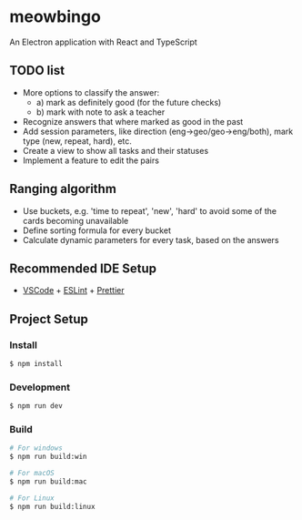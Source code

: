 # meowbingo

An Electron application with React and TypeScript

## TODO list

- More options to classify the answer:
  - a) mark as definitely good (for the future checks)
  - b) mark with note to ask a teacher
- Recognize answers that where marked as good in the past
- Add session parameters, like direction (eng->geo/geo->eng/both), mark type (new, repeat, hard), etc.
- Create a view to show all tasks and their statuses
- Implement a feature to edit the pairs

## Ranging algorithm

- Use buckets, e.g. 'time to repeat', 'new', 'hard' to avoid some of the cards becoming unavailable
- Define sorting formula for every bucket
- Calculate dynamic parameters for every task, based on the answers

## Recommended IDE Setup

- [VSCode](https://code.visualstudio.com/) + [ESLint](https://marketplace.visualstudio.com/items?itemName=dbaeumer.vscode-eslint) + [Prettier](https://marketplace.visualstudio.com/items?itemName=esbenp.prettier-vscode)

## Project Setup

### Install

```bash
$ npm install
```

### Development

```bash
$ npm run dev
```

### Build

```bash
# For windows
$ npm run build:win

# For macOS
$ npm run build:mac

# For Linux
$ npm run build:linux
```
